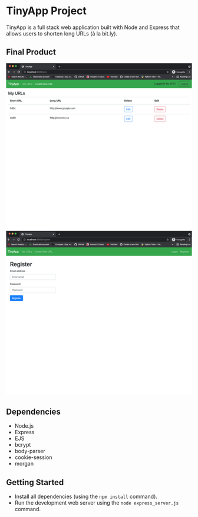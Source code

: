 # TinyApp Project

TinyApp is a full stack web application built with Node and Express that allows users to shorten long URLs (à la bit.ly).

## Final Product

!["screenshot of URLs page"](https://github.com/jbh0630/tinyapp/blob/master/docs/urls-page.png)
!["screenshot of register page"](https://github.com/jbh0630/tinyapp/blob/master/docs/register-page.png)

## Dependencies

- Node.js
- Express
- EJS
- bcrypt
- body-parser
- cookie-session
- morgan

## Getting Started

- Install all dependencies (using the `npm install` command).
- Run the development web server using the `node express_server.js` command.
